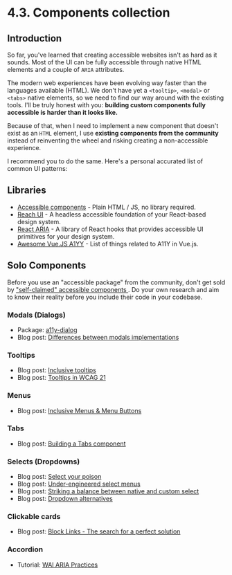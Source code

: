 # 4.3. Components collection

## Introduction

So far, you've learned that creating accessible websites isn't as hard as it sounds. Most of the UI can be fully accessible through native HTML elements and a couple of `ARIA` attributes.

The modern web experiences have been evolving way faster than the languages available (HTML). We don't have yet a `<tooltip>`, `<modal>` or `<tabs>` native elements, so we need to find our way around with the existing tools. I'll be truly honest with you: **building custom components fully accessible is harder than it looks like.**

Because of that, when I need to implement a new component that doesn't exist as an `HTML` element, I use **existing components from the community** instead of reinventing the wheel and risking creating a non-accessible experience.

I recommend you to do the same. Here's a personal accurated list of common UI patterns:

## Libraries

- [Accessible components](https://github.com/scottaohara/accessible_components) - Plain HTML / JS, no library required.
- [Reach UI](https://reach.tech/) - A headless accessible foundation of your React-based design system.
- [React ARIA](https://react-spectrum.adobe.com/react-aria/index.html) - A library of React hooks that provides accessible UI primitives for your design system.
- [Awesome Vue.JS A1YY](https://github.com/vue-a11y/awesome-a11y-vue) - List of things related to A11Y in Vue.js.

## Solo Components

Before you use an "accessible package" from the community, don't get sold by ["self-claimed" accessible components
](https://hiddedevries.nl/en/blog/2021-04-02-accessible-front-end-components-claims-vs-reality). Do your own research and aim to know their reality before you include their code in your codebase.

### Modals (Dialogs)

- Package: [a11y-dialog](https://github.com/KittyGiraudel/a11y-dialog)
- Blog post: [Differences between modals implementations](https://github.com/KittyGiraudel/react-a11y-dialog/issues/58)

### Tooltips

- Blog post: [Inclusive tooltips](https://inclusive-components.design/tooltips-toggletips/)
- Blog post: [Tooltips in WCAG 21](https://sarahmhigley.com/writing/tooltips-in-wcag-21/#best-practices-summary)

### Menus

- Blog post: [Inclusive Menus & Menu Buttons](https://inclusive-components.design/menus-menu-buttons/)

### Tabs

- Blog post: [Building a Tabs component](https://web.dev/building-a-tabs-component/)

### Selects (Dropdowns)

- Blog post: [Select your poison](https://www.24a11y.com/2019/select-your-poison/)
- Blog post: [Under-engineered select menus](https://adrianroselli.com/2021/03/under-engineered-select-menus.html)
- Blog post: [Striking a balance between native and custom select](https://css-tricks.com/striking-a-balance-between-native-and-custom-select-elements/)
- Blog post: [Dropdown alternatives](https://medium.com/@kollinz/dropdown-alternatives-for-better-mobile-forms-53e40d641b53)

### Clickable cards

- Blog post: [Block Links - The search for a perfect solution](https://css-tricks.com/block-links-the-search-for-a-perfect-solution/)

### Accordion

- Tutorial: [WAI ARIA Practices](https://www.w3.org/TR/wai-aria-practices-1.1/examples/accordion/accordion.html)

<!-- -->

<style>
  .g-footer p { display: none; }
  .g-footerArea { padding: 0; }
</style>
